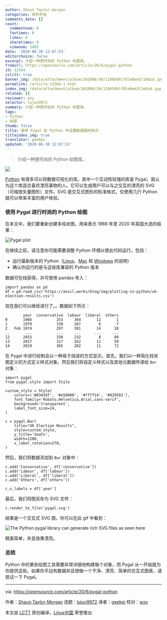 ```yaml
---
author: Shaun Taylor-morgan
categories: 软件开发
comments_data: []
count:
  commentnum: 0
  favtimes: 0
  likes: 0
  sharetimes: 0
  viewnum: 3485
date: '2020-06-30 12:07:53'
editorchoice: false
excerpt: 介绍一种更时尚的 Python 绘图库。
fromurl: https://opensource.com/article/20/6/pygal-python
id: 12364
islctt: true
banner_img: /data/attachment/album/202006/30/120650hlf8lm0em3l1m8zd.jpg
permalink: /article-12364-1.html
index_img: /data/attachment/album/202006/30/120650hlf8lm0em3l1m8zd.jpg.thumb.jpg
related: []
reviewer: wxy
selector: lujun9972
summary: 介绍一种更时尚的 Python 绘图库。
tags:
- Python
- 绘图
thumb: false
title: 使用 Pygal 在 Python 中设置数据图的样式
titleindex_img: true
translator: geekpi
updated: '2020-06-30 12:07:53'
---
```



> 
> 介绍一种更时尚的 Python 绘图库。
> 
> 
> 


![](/data/attachment/album/202006/30/120650hlf8lm0em3l1m8zd.jpg)


[Python](https://opensource.com/article/20/4/plot-data-python) 有很多可以将数据可视化的库。其中一个互动性较强的库是 Pygal，我认为这个库适合喜欢漂亮事物的人。它可以生成用户可以与之交互的漂亮的 SVG（可缩放矢量图形）文件。SVG 是交互式图形的标准格式，仅使用几行 Python 就可以带来丰富的用户体验。


### 使用 Pygal 进行时尚的 Python 绘图


在本文中，我们要重新创建多柱状图，用来表示 1966 年至 2020 年英国大选的结果：


![Pygal plot](/data/attachment/album/202006/30/120757d0mm10o15vc3mx05.png "Pygal plot")


在继续之前，请注意你可能需要调整 Python 环境以使此代码运行，包括：


* 运行最新版本的 Python（[Linux](https://opensource.com/article/20/4/install-python-linux)、[Mac](https://opensource.com/article/19/5/python-3-default-mac) 和 [Windows](https://opensource.com/article/19/8/how-install-python-windows) 的说明）
* 确认你运行的是与这些库兼容的 Python 版本


数据可在线获得，并可使用 pandas 导入：



```
import pandas as pd
df = pd.read_csv('https://anvil.works/blog/img/plotting-in-python/uk-election-results.csv')

```

现在我们可以继续进行了。。数据如下所示：



```
        year  conservative  labour  liberal  others
0       1966           253     364       12       1
1       1970           330     287        6       7
2   Feb 1974           297     301       14      18
..       ...           ...     ...      ...     ...
12      2015           330     232        8      80
13      2017           317     262       12      59
14      2019           365     202       11      72

```

在 Pygal 中进行绘制会以一种易于阅读的方式显示。首先，我们以一种简化柱状图定义的方式定义样式对象。然后我们将自定义样式以及其他元数据传递给 `Bar` 对象：



```
import pygal
from pygal.style import Style

custom_style = Style(
    colors=('#0343df', '#e50000', '#ffff14', '#929591'),
    font_family='Roboto,Helvetica,Arial,sans-serif',
    background='transparent',
    label_font_size=14,
)

c = pygal.Bar(
    title="UK Election Results",
    style=custom_style,
    y_title='Seats',
    width=1200,
    x_label_rotation=270,
)

```

然后，我们将数据添加到 `Bar` 对象中：



```
c.add('Conservative', df['conservative'])
c.add('Labour', df['labour'])
c.add('Liberal', df['liberal'])
c.add('Others', df['others'])

c.x_labels = df['year']

```

最后，我们将图另存为 SVG 文件：



```
c.render_to_file('pygal.svg')

```

结果是一个交互式 SVG 图，你可以在此 gif 中看到：


![The Python pygal library can generate rich SVG files as seen here](/data/attachment/album/202006/30/120851h5a1f2jafj1ajfh6.gif "The Python pygal library can generate rich SVG files as seen here")


精美简单，并且效果漂亮。


### 总结


Python 中的某些绘图工具需要非常详细地构建每个对象，而 Pygal 从一开始就为你提供这些。如果你手边有数据并且想做一个干净、漂亮、简单的交互式图表，请尝试一下 Pygal。




---


via: <https://opensource.com/article/20/6/pygal-python>


作者：[Shaun Taylor-Morgan](https://opensource.com/users/shaun-taylor-morgan) 选题：[lujun9972](https://github.com/lujun9972) 译者：[geekpi](https://github.com/geekpi) 校对：[wxy](https://github.com/wxy)


本文由 [LCTT](https://github.com/LCTT/TranslateProject) 原创编译，[Linux中国](https://linux.cn/) 荣誉推出